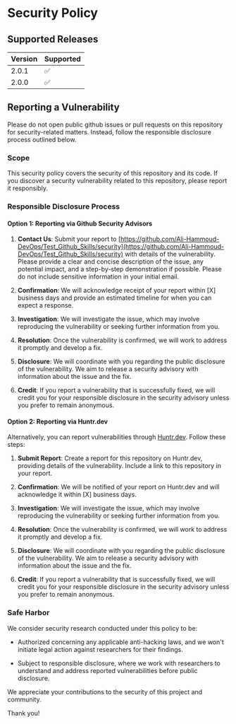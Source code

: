 
# Security Policy

## Supported Releases

| Version | Supported          |
| ------- | ------------------ |
| 2.0.1   | :white_check_mark: |
| 2.0.0   | :white_check_mark: |

## Reporting a Vulnerability

Please do not open public github issues or pull requests on this repository for security-related matters. Instead, follow the responsible disclosure process outlined below.

### Scope

This security policy covers the security of this repository and its code. If you discover a security vulnerability related to this repository, please report it responsibly.

### Responsible Disclosure Process

#### Option 1: Reporting via Github Security Advisors

1. **Contact Us**: Submit your report to [https://github.com/Ali-Hammoud-DevOps/Test_Github_Skills/security](https://github.com/Ali-Hammoud-DevOps/Test_Github_Skills/security) with details of the vulnerability. Please provide a clear and concise description of the issue, any potential impact, and a step-by-step demonstration if possible. Please do not include sensitive information in your initial email.

2. **Confirmation**: We will acknowledge receipt of your report within [X] business days and provide an estimated timeline for when you can expect a response.

3. **Investigation**: We will investigate the issue, which may involve reproducing the vulnerability or seeking further information from you.

4. **Resolution**: Once the vulnerability is confirmed, we will work to address it promptly and develop a fix.

5. **Disclosure**: We will coordinate with you regarding the public disclosure of the vulnerability. We aim to release a security advisory with information about the issue and the fix.

6. **Credit**: If you report a vulnerability that is successfully fixed, we will credit you for your responsible disclosure in the security advisory unless you prefer to remain anonymous.

#### Option 2: Reporting via Huntr.dev

Alternatively, you can report vulnerabilities through [Huntr.dev](https://huntr.dev). Follow these steps:

1. **Submit Report**: Create a report for this repository on Huntr.dev, providing details of the vulnerability. Include a link to this repository in your report.

2. **Confirmation**: We will be notified of your report on Huntr.dev and will acknowledge it within [X] business days.

3. **Investigation**: We will investigate the issue, which may involve reproducing the vulnerability or seeking further information from you.

4. **Resolution**: Once the vulnerability is confirmed, we will work to address it promptly and develop a fix.

5. **Disclosure**: We will coordinate with you regarding the public disclosure of the vulnerability. We aim to release a security advisory with information about the issue and the fix.

6. **Credit**: If you report a vulnerability that is successfully fixed, we will credit you for your responsible disclosure in the security advisory unless you prefer to remain anonymous.

### Safe Harbor

We consider security research conducted under this policy to be:

- Authorized concerning any applicable anti-hacking laws, and we won't initiate legal action against researchers for their findings.

- Subject to responsible disclosure, where we work with researchers to understand and address reported vulnerabilities before public disclosure.

We appreciate your contributions to the security of this project and community.

Thank you!